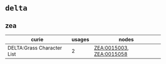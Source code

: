 # `delta`

## zea

| curie                      |   usages | nodes                                                                                                                |
|----------------------------|----------|----------------------------------------------------------------------------------------------------------------------|
| DELTA:Grass Character List |        2 | [ZEA:0015003](http://purl.obolibrary.org/obo/ZEA_0015003), [ZEA:0015058](http://purl.obolibrary.org/obo/ZEA_0015058) |

